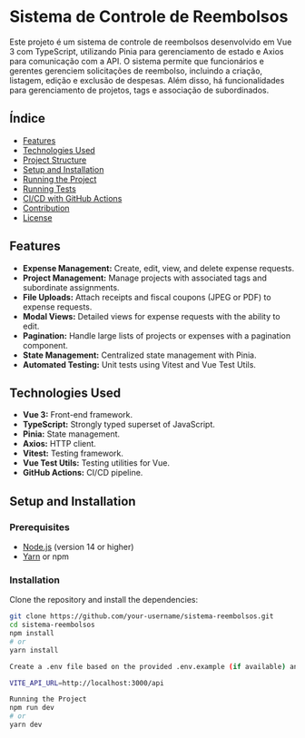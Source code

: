 # Sistema de Controle de Reembolsos

Este projeto é um sistema de controle de reembolsos desenvolvido em Vue 3 com TypeScript, utilizando Pinia para gerenciamento de estado e Axios para comunicação com a API. O sistema permite que funcionários e gerentes gerenciem solicitações de reembolso, incluindo a criação, listagem, edição e exclusão de despesas. Além disso, há funcionalidades para gerenciamento de projetos, tags e associação de subordinados.

## Índice

- [Features](#features)
- [Technologies Used](#technologies-used)
- [Project Structure](#project-structure)
- [Setup and Installation](#setup-and-installation)
- [Running the Project](#running-the-project)
- [Running Tests](#running-tests)
- [CI/CD with GitHub Actions](#cicd-with-github-actions)
- [Contribution](#contribution)
- [License](#license)

## Features

- **Expense Management:** Create, edit, view, and delete expense requests.
- **Project Management:** Manage projects with associated tags and subordinate assignments.
- **File Uploads:** Attach receipts and fiscal coupons (JPEG or PDF) to expense requests.
- **Modal Views:** Detailed views for expense requests with the ability to edit.
- **Pagination:** Handle large lists of projects or expenses with a pagination component.
- **State Management:** Centralized state management with Pinia.
- **Automated Testing:** Unit tests using Vitest and Vue Test Utils.

## Technologies Used

- **Vue 3:** Front-end framework.
- **TypeScript:** Strongly typed superset of JavaScript.
- **Pinia:** State management.
- **Axios:** HTTP client.
- **Vitest:** Testing framework.
- **Vue Test Utils:** Testing utilities for Vue.
- **GitHub Actions:** CI/CD pipeline.

## Setup and Installation

### Prerequisites

- [Node.js](https://nodejs.org/) (version 14 or higher)
- [Yarn](https://classic.yarnpkg.com/lang/en/) or npm

### Installation

Clone the repository and install the dependencies:

```bash
git clone https://github.com/your-username/sistema-reembolsos.git
cd sistema-reembolsos
npm install
# or
yarn install

Create a .env file based on the provided .env.example (if available) and set the required environment variables. For example:

VITE_API_URL=http://localhost:3000/api

Running the Project
npm run dev
# or
yarn dev